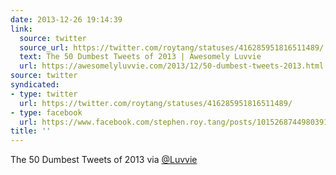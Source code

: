 ```yaml
---
date: 2013-12-26 19:14:39
link:
  source: twitter
  source_url: https://twitter.com/roytang/statuses/416285951816511489/
  text: The 50 Dumbest Tweets of 2013 | Awesomely Luvvie
  url: https://awesomelyluvvie.com/2013/12/50-dumbest-tweets-2013.html
source: twitter
syndicated:
- type: twitter
  url: https://twitter.com/roytang/statuses/416285951816511489/
- type: facebook
  url: https://www.facebook.com/stephen.roy.tang/posts/10152687449803912
title: ''
---
```


The 50 Dumbest Tweets of 2013  via [@Luvvie](https://twitter.com/Luvvie/)
